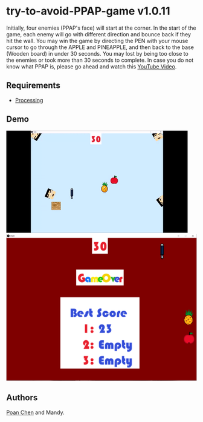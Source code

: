 # try-to-avoid-PPAP-game v1.0.11
Initially, four enemies (PPAP's face) will start at the corner. In the start of the game, each enemy will go with different direction and bounce back if they hit the wall. You may win the game by directing the PEN with your mouse cursor to go through the APPLE and PINEAPPLE, and then back to the base (Wooden board) in under 30 seconds. You may lost by being too close to the enemies or took more than 30 seconds to complete. In case you do not know what PPAP is, please go ahead and watch this [YouTube Video](https://www.youtube.com/watch?v=d9TpRfDdyU0).

## Requirements
- [Processing](https://processing.org/download/)

## Demo
![Loading the first image](demo.gif)
![Loading the first image](demo.PNG)

## Authors
[Poan Chen](https://github.com/poanchen) and Mandy.
